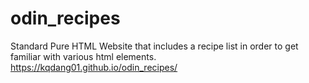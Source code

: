 # odin_recipes
Standard Pure HTML Website that includes a recipe list in order to get familiar with various html elements.
https://kqdang01.github.io/odin_recipes/
